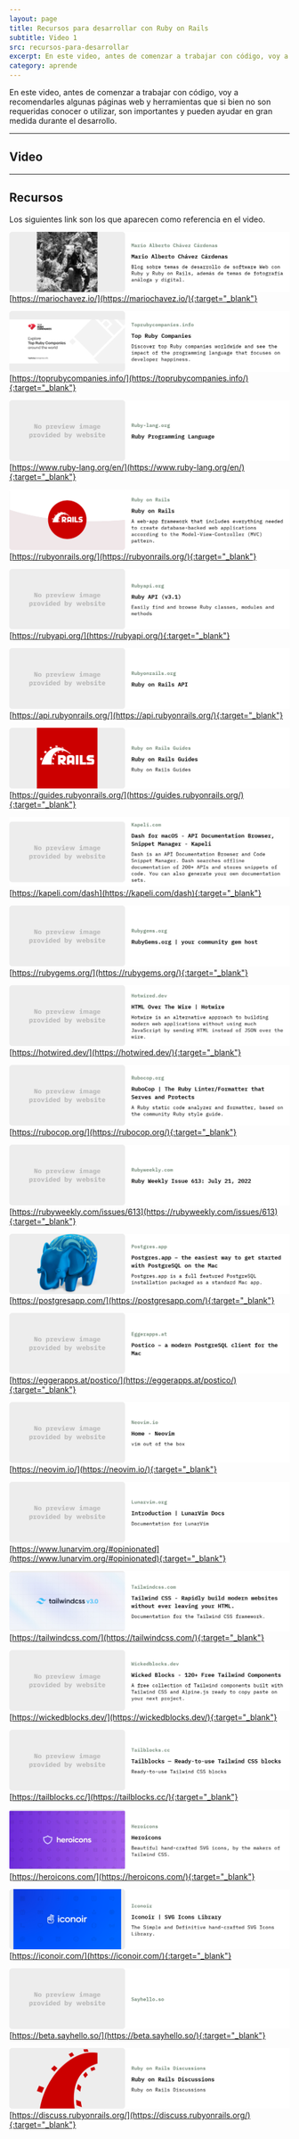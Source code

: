 ```yaml
---
layout: page
title: Recursos para desarrollar con Ruby on Rails
subtitle: Video 1
src: recursos-para-desarrollar
excerpt: En este video, antes de comenzar a trabajar con código, voy a recomendarles algunas páginas web y herramientas que si bien no son requeridas conocer o utilizar, son importantes y pueden ayudar en gran medida durante el desarrollo.
category: aprende
---
```


En este video, antes de comenzar a trabajar con código, voy a recomendarles algunas páginas web y herramientas que si bien no son requeridas conocer o utilizar, son importantes y pueden ayudar en gran medida durante el desarrollo.

---

## Video


---

## Recursos

Los siguientes link son los que aparecen como referencia en el video.

![From Mario Alberto Chávez Cárdenas: Mario Alberto Chávez Cárdenas | Blog sobre temas de desarrollo de software Web con Ruby y Ruby on Rails, además de temas de fotografía análoga y digital.](/images/aprender/video1/video1-1.png)
[https://mariochavez.io/](https://mariochavez.io/){:target="_blank"}

![From Toprubycompanies.info: Top Ruby Companies | Discover top Ruby companies worldwide and see the impact of the programming language that focuses on developer happiness.](/images/aprender/video1/video1-2.png)
[https://toprubycompanies.info/](https://toprubycompanies.info/){:target="_blank"}

![From Ruby-lang.org: Ruby Programming Language | ](images/aprender/video1/video1-3.png)
[https://www.ruby-lang.org/en/](https://www.ruby-lang.org/en/){:target="_blank"}

![From Ruby on Rails: Ruby on Rails | A web-app framework that includes everything needed to create database-backed web applications according to the Model-View-Controller (MVC)](images/aprender/video1/video1-4.png)
[https://rubyonrails.org/](https://rubyonrails.org/){:target="_blank"}

![From Rubyapi.org: Ruby API (v3.1) | Easily find and browse Ruby classes, modules and methods](images/aprender/video1/video1-5.png)
[https://rubyapi.org/](https://rubyapi.org/){:target="_blank"}

![From Rubyonrails.org: Ruby on Rails API | ](images/aprender/video1/video1-6.png)
[https://api.rubyonrails.org/](https://api.rubyonrails.org/){:target="_blank"}

![From Ruby on Rails Guides: Ruby on Rails Guides | Ruby on Rails Guides](images/aprender/video1/video1-7.png)
[https://guides.rubyonrails.org/](https://guides.rubyonrails.org/){:target="_blank"}

![From Kapeli.com: Dash for macOS - API Documentation Browser, Snippet Manager - Kapeli | Dash is an API Documentation Browser and Code Snippet Manager. Dash searches offline documentation of 200+ APIs and stores snippets of code. You can also generate your own documentation sets.](images/aprender/video1/video1-8.png)
[https://kapeli.com/dash](https://kapeli.com/dash){:target="_blank"}

![From Rubygems.org: RubyGems.org | your community gem host | ](images/aprender/video1/video1-9.png)
[https://rubygems.org/](https://rubygems.org/){:target="_blank"}

![From Hotwired.dev: HTML Over The Wire | Hotwire | Hotwire is an alternative approach to building modern web applications without using much JavaScript by sending HTML instead of JSON over the wire.](images/aprender/video1/video1-10.png)
[https://hotwired.dev/](https://hotwired.dev/){:target="_blank"}

![From Rubocop.org: RuboCop | The Ruby Linter/Formatter that Serves and Protects | A Ruby static code analyzer and formatter, based on the community Ruby style guide.](images/aprender/video1/video1-11.png)
[https://rubocop.org/](https://rubocop.org/){:target="_blank"}

![From Rubyweekly.com: Ruby Weekly Issue 613](images/aprender/video1/video1-12.png)
[https://rubyweekly.com/issues/613](https://rubyweekly.com/issues/613){:target="_blank"}

![From Postgres.app: Postgres.app – the easiest way to get started with PostgreSQL on the Mac | Postgres.app is a full featured PostgreSQL installation packaged as a standard Mac app.](images/aprender/video1/video1-13.png)
[https://postgresapp.com/](https://postgresapp.com/){:target="_blank"}

![From Eggerapps.at: Postico – a modern PostgreSQL client for the Mac | ](images/aprender/video1/video1-14.png)
[https://eggerapps.at/postico/](https://eggerapps.at/postico/){:target="_blank"}

![From Neovim.io: Home - Neovim | vim out of the box](images/aprender/video1/video1-15.png)
[https://neovim.io/](https://neovim.io/){:target="_blank"}

![From Lunarvim.org: Introduction | LunarVim Docs | Documentation for LunarVim](images/aprender/video1/video1-16.png)
[https://www.lunarvim.org/#opinionated](https://www.lunarvim.org/#opinionated){:target="_blank"}

![From Tailwindcss.com: Tailwind CSS - Rapidly build modern websites without ever leaving your HTML. | Documentation for the Tailwind CSS framework.](images/aprender/video1/video1-17.png)
[https://tailwindcss.com/](https://tailwindcss.com/){:target="_blank"}

![From Wickedblocks.dev: Wicked Blocks - 120+ Free Tailwind Components | A free collection of Tailwind components built with Tailwind CSS and Alpine.js ready to copy paste on your next project.](images/aprender/video1/video1-18.png)
[https://wickedblocks.dev/](https://wickedblocks.dev/){:target="_blank"}

![From Tailblocks.cc: Tailblocks — Ready-to-use Tailwind CSS blocks | Ready-to-use Tailwind CSS blocks](images/aprender/video1/video1-19.png)
[https://tailblocks.cc/](https://tailblocks.cc/){:target="_blank"}

![From Heroicons: Heroicons | Beautiful hand-crafted SVG icons, by the makers of Tailwind CSS.](images/aprender/video1/video1-20.png)
[https://heroicons.com/](https://heroicons.com/){:target="_blank"}

![From Iconoir: Iconoir | SVG Icons Library | The Simple and Definitive hand-crafted SVG Icons Library.](images/aprender/video1/video1-21.png)
[https://iconoir.com/](https://iconoir.com/){:target="_blank"}

![From Sayhello.so:  | ](images/aprender/video1/video1-22.png)
[https://beta.sayhello.so/](https://beta.sayhello.so/){:target="_blank"}

![From Ruby on Rails Discussions: Ruby on Rails Discussions | Ruby on Rails Discussions](images/aprender/video1/video1-23.png)
[https://discuss.rubyonrails.org/](https://discuss.rubyonrails.org/){:target="_blank"}
